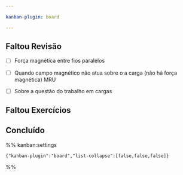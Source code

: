 ```yaml
---

kanban-plugin: board

---
```


## Faltou Revisão

- [ ] Força magnética entre fios paralelos
- [ ] Quando campo magnético não atua sobre o a carga (não há força magnética) MRU
- [ ] Sobre a questão do trabalho em cargas


## Faltou Exercícios



## Concluído





%% kanban:settings
```
{"kanban-plugin":"board","list-collapse":[false,false,false]}
```
%%